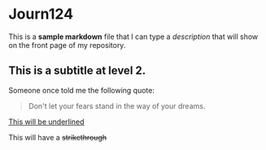 # Journ124

This is a **sample markdown** file that I can type a *description* that will show on the front page of my repository.

## This is a subtitle at level 2.

Someone once told me the following quote:

>Don't let your fears stand
>in the way of your dreams.

<ins>This will be underlined</ins>

This will have a ~~strikethrough~~

